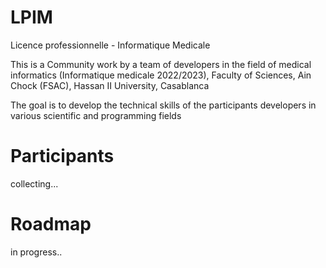 # LPIM
Licence professionnelle - Informatique Medicale

This is a Community work by a team of developers in the field of medical informatics (Informatique medicale 2022/2023), Faculty of Sciences, Ain Chock (FSAC), Hassan II University, Casablanca

The goal is to develop the technical skills of the participants developers in various scientific and programming fields

# Participants
collecting...

# Roadmap
in progress..
